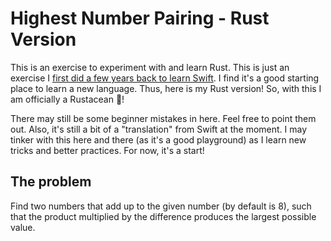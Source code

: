 # Highest Number Pairing - Rust Version

This is an exercise to experiment with and learn Rust. This is just an exercise I [first did a few years back to learn Swift](https://github.com/reuschj/HighestNumberPairing). I find it's a good starting place to learn a new language. Thus, here is my Rust version! So, with this I am officially a Rustacean 🦀!

There may still be some beginner mistakes in here. Feel free to point them out. Also, it's still a bit of a "translation" from Swift at the moment. I may tinker with this here and there (as it's a good playground) as I learn new tricks and better practices. For now, it's a start!

## The problem

Find two numbers that add up to the given number (by default is 8), such that the product multiplied by the difference produces the largest possible value.